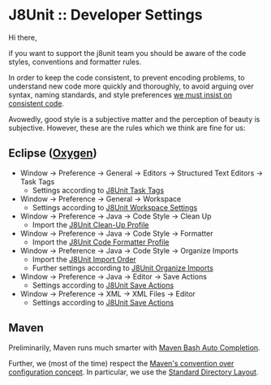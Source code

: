 # J8Unit :: Developer Settings

Hi there,

if you want to support the j8unit team you should be aware of the code styles, conventions and formatter rules.

In order to keep the code consistent, to prevent encoding problems, to understand new code more quickly and thoroughly,
to avoid arguing over syntax, naming standards, and style preferences
[we must insist on consistent code](https://www.google.de/search?q=coding+style+matters).

Avowedly, good style is a subjective matter and the perception of beauty is subjective.
However, these are the rules which we think are fine for us:

## Eclipse ([Oxygen](https://projects.eclipse.org/releases/oxygen))

- Window -> Preference -> General -> Editors -> Structured Text Editors -> Task Tags
    - Settings according to [J8Unit Task Tags](./eclipse/j8unit_general_editors_structured-text-editors_task-tags.md)
- Window -> Preference -> General -> Workspace
    - Settings according to [J8Unit Workspace Settings](./eclipse/j8unit_general_workspace.md)
- Window -> Preference -> Java -> Code Style -> Clean Up
    - Import the [J8Unit Clean-Up Profile](./eclipse/j8unit_java_code-style_clean-up.xml)
- Window -> Preference -> Java -> Code Style -> Formatter
    - Import the [J8Unit Code Formatter Profile](./eclipse/j8unit_java_code-style_formatter.xml)
- Window -> Preference -> Java -> Code Style -> Organize Imports
    - Import the [J8Unit Import Order](./eclipse/j8unit_java_code-style_organize_imports.importorder)
    - Further settings according to [J8Unit Organize Imports](j8unit_java_code-style_organize_imports.md)
- Window -> Preference -> Java -> Editor -> Save Actions
    - Settings according to [J8Unit Save Actions](./eclipse/j8unit_java_editor_save-actions.md)
- Window -> Preference -> XML -> XML Files -> Editor
    - Settings according to [J8Unit Save Actions](./eclipse/j8unit_xml_xml-files_editor.md)

## Maven

Preliminarily, Maven runs much smarter with [Maven Bash Auto Completion](https://github.com/juven/maven-bash-completion).

Further, we (most of the time) respect the
[Maven's convention over configuration concept](http://books.sonatype.com/mvnref-book/reference/installation-sect-conventionConfiguration.html).
In particular, we use the
[Standard Directory Layout](http://maven.apache.org/guides/introduction/introduction-to-the-standard-directory-layout.html).
